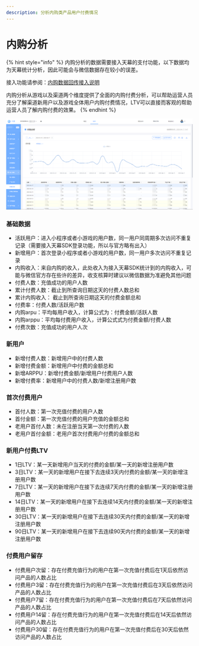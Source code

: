```yaml
---
description: 分析内购类产品用户付费情况
---
```


# 内购分析

{% hint style="info" %}
内购分析的数据需要接入天幕的支付功能，以下数据均为天幕统计分析，因此可能会与微信数据存在较小的误差。

接入功能请参阅：[内购数据回传接入说明](https://doc.skysriver.com/game-data/dev-guide/pay)

内购分析从游戏以及渠道两个维度提供了全面的内购付费分析，可以帮助运营人员充分了解渠道新用户以及游戏全体用户内购付费情况，LTV可以直接而客观的帮助运营人员了解内购付费的效果。
{% endhint %}

![](../../.gitbook/assets/image%20%28309%29.png)

### 基础数据

* 活跃用户：进入小程序或者小游戏的用户数，同一用户同周期多次访问不重复记录（需要接入天幕SDK登录功能，所以与官方略有出入）
* 新增用户：首次登录小程序或者小游戏的用户数，同一用户多次访问不重复记录
* 内购收入：来自内购的收入，此处收入为接入天幕SDK统计到的内购收入，可能与微信官方存在些许的差异，收支核算时建议以微信数据为准避免其他问题
* 付费人数：充值成功的用户人数
* 累计付费人数：截止到所查询日期这天的付费人数总和
* 累计内购收入： 截止到所查询日期这天的付费金额总和
* 付费率：付费人数/活跃用户数
* 内购arpu：平均每用户收入，计算公式为：付费金额/活跃人数
* 内购arppu：平均每付费用户收入，计算公式式为付费金额/付费人数
* 付费次数：充值成功的用户人次 

### 新用户

* 新增付费人数：新增用户中的付费人数
* 新增付费金额：新增用户中付费的金额总和
* 新增ARPPU：新增付费金额/新增用户付费用户人数
* 新增付费率：新增用户中的付费人数/新增注册用户数

### 首次付费用户

* 首付人数：第一次充值付费的用户人数
* 首付金额：第一次充值付费的用户充值的金额总和
* 老用户首付人数：未在注册当天第一次付费的人数
* 老用户首付金额：老用户首次付费用户付费的金额总和 

### 新用户付费LTV

* 1日LTV：某一天新增用户当天的付费的金额/某一天的新增注册用户数
* 3日LTV：某一天的新增用户在接下去连续3天内付费的金额/某一天的新增注册用户数
* 7日LTV：某一天的新增用户在接下去连续7天内付费的金额/某一天的新增注册用户数
* 14日LTV：某一天的新增用户在接下去连续14天内付费的金额/某一天的新增注册用户数
* 30日LTV：某一天的新增用户在接下去连续30天内付费的金额/某一天的新增注册用户数
* 90日LTV：某一天的新增用户在接下去连续90天内付费的金额/某一天的新增注册用户数

### 付费用户留存   

* 付费用户次留：存在付费充值行为的用户在第一次充值付费后在1天后依然访问产品的人数占比
* 付费用户3留：存在付费充值行为的用户在第一次充值付费后在3天后依然访问产品的人数占比
* 付费用户7留：存在付费充值行为的用户在第一次充值付费后在7天后依然访问产品的人数占比
* 付费用户14留：存在付费充值行为的用户在第一次充值付费后在14天后依然访问产品的人数占比
* 付费用户30留：存在付费充值行为的用户在第一次充值付费后在30天后依然访问产品的人数占比

